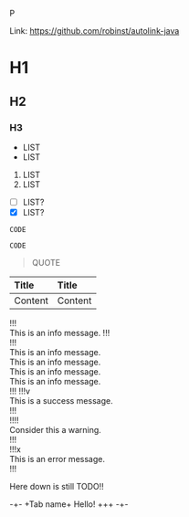P

Link: https://github.com/robinst/autolink-java

# H1

## H2

### H3

* LIST
* LIST

1. LIST
2. LIST

* [ ] LIST?
* [x] LIST?

```text
CODE
```

`CODE`

> QUOTE



| Title | Title |
| :--- | :--- |
| Content | Content |

!!!  
This is an info message.
!!!  
!!!  
This is an info message.  
This is an info message.  
This is an info message.  
This is an info message.  
!!! 
!!!v  
This is a success message.  
!!!  
!!!!  
Consider this a warning.  
!!!  
!!!x  
This is an error message.  
!!!  

Here down is still TODO!!

-+-
+Tab name+
Hello!
+++
-+-
